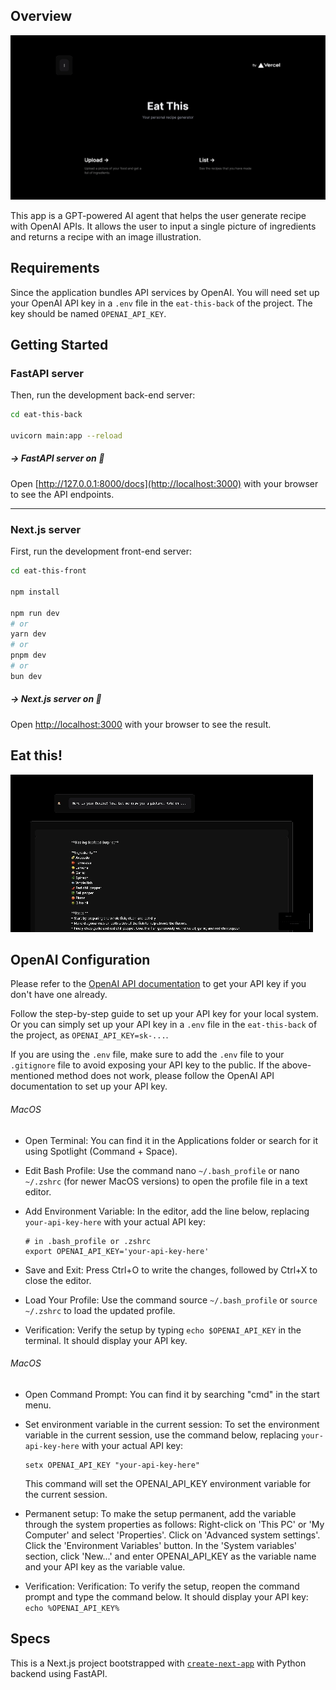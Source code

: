 ## Overview
![landing page of the application. Upload in the bottom-left corner and List in the bottom-right](/eat-this-front/public/landing.gif)

This app is a GPT-powered AI agent that helps the user generate recipe with OpenAI APIs. It allows the user to input a single picture of ingredients and returns a recipe with an image illustration. 

## Requirements
Since the application bundles API services by OpenAI. You will need set up your OpenAI API key in a `.env` file in the `eat-this-back` of the project. The key should be named `OPENAI_API_KEY`.

## Getting Started

### FastAPI server
Then, run the development back-end server:

```bash
cd eat-this-back

uvicorn main:app --reload 
```
##### -> FastAPI server on 🚀

Open [http://127.0.0.1:8000/docs](http://localhost:3000) with your browser to see the API endpoints.
***

### Next.js server
First, run the development front-end server:

```bash
cd eat-this-front

npm install

npm run dev 
# or
yarn dev
# or
pnpm dev
# or
bun dev
```
##### -> Next.js server on 🚀

Open [http://localhost:3000](http://localhost:3000) with your browser to see the result.

## Eat this!
![illustration of the UI in upload_page](/eat-this-front/public/upload_page.gif)

## OpenAI Configuration
Please refer to the [OpenAI API documentation](https://beta.openai.com/docs/) to get your API key if you don't have one already.

Follow the step-by-step guide to set up your API key for your local system. Or you can simply set up your API key in a `.env` file in the `eat-this-back` of the project, as `OPENAI_API_KEY=sk-...`.

If you are using the `.env` file, make sure to add the `.env` file to your `.gitignore` file to avoid exposing your API key to the public. If the above-mentioned method does not work, please follow the OpenAI API documentation to set up your API key.

###### MacOS

- Open Terminal: You can find it in the Applications folder or search for it using Spotlight (Command + Space).


- Edit Bash Profile: Use the command nano `~/.bash_profile` or nano `~/.zshrc` (for newer MacOS versions) to open the profile file in a text editor.


- Add Environment Variable: In the editor, add the line below, replacing `your-api-key-here` with your actual API key:

     ```
     # in .bash_profile or .zshrc
     export OPENAI_API_KEY='your-api-key-here'
     ```

- Save and Exit: Press Ctrl+O to write the changes, followed by Ctrl+X to close the editor.


- Load Your Profile: Use the command source `~/.bash_profile` or `source ~/.zshrc` to load the updated profile.


- Verification: Verify the setup by typing `echo $OPENAI_API_KEY` in the terminal. It should display your API key.

###### MacOS

- Open Command Prompt: You can find it by searching "cmd" in the start menu.


- Set environment variable in the current session: To set the environment variable in the current session, use the command below, replacing `your-api-key-here` with your actual API key:

     ```
     setx OPENAI_API_KEY "your-api-key-here"
     ```
  This command will set the OPENAI_API_KEY environment variable for the current session.


- Permanent setup: To make the setup permanent, add the variable through the system properties as follows:
  Right-click on 'This PC' or 'My Computer' and select 'Properties'.
  Click on 'Advanced system settings'.
  Click the 'Environment Variables' button.
In the 'System variables' section, click 'New...' and enter OPENAI_API_KEY as the variable name and your API key as the variable value.


- Verification: Verification: To verify the setup, reopen the command prompt and type the command below. It should display your API key: `echo %OPENAI_API_KEY%`


## Specs
This is a Next.js project bootstrapped with [`create-next-app`](https://github.com/vercel/next.js/tree/canary/packages/create-next-app) with Python backend using FastAPI.
